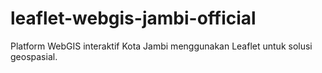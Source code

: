 # leaflet-webgis-jambi-official
Platform WebGIS interaktif Kota Jambi menggunakan Leaflet untuk solusi geospasial.
